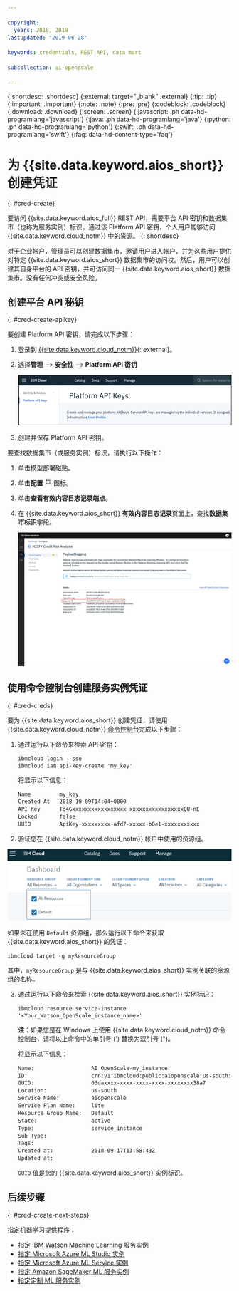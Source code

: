 ```yaml
---

copyright:
  years: 2018, 2019
lastupdated: "2019-06-28"

keywords: credentials, REST API, data mart

subcollection: ai-openscale

---
```


{:shortdesc: .shortdesc}
{:external: target="_blank" .external}
{:tip: .tip}
{:important: .important}
{:note: .note}
{:pre: .pre}
{:codeblock: .codeblock}
{:download: .download}
{:screen: .screen}
{:javascript: .ph data-hd-programlang='javascript'}
{:java: .ph data-hd-programlang='java'}
{:python: .ph data-hd-programlang='python'}
{:swift: .ph data-hd-programlang='swift'}
{:faq: data-hd-content-type='faq'}

# 为 {{site.data.keyword.aios_short}} 创建凭证
{: #cred-create}

要访问 {{site.data.keyword.aios_full}} REST API，需要平台 API 密钥和数据集市（也称为服务实例）标识。通过该 Platform API 密钥，个人用户能够访问 {{site.data.keyword.cloud_notm}} 中的资源。
{: shortdesc}

对于企业帐户，管理员可以创建数据集市，邀请用户进入帐户，并为这些用户提供对特定 {{site.data.keyword.aios_short}} 数据集市的访问权。然后，用户可以创建其自身平台的 API 密钥，并可访问同一 {{site.data.keyword.aios_short}} 数据集市。没有任何冲突或安全风险。

## 创建平台 API 秘钥
{: #cred-create-apikey}

要创建 Platform API 密钥，请完成以下步骤：

1. 登录到 [{{site.data.keyword.cloud_notm}}](https://{DomainName}){: external}。

2. 选择**管理** --> **安全性** --> **Platform API 密钥**

    ![Platform API 密钥](images/cred-api-key.png)

3. 创建并保存 Platform API 密钥。

要查找数据集市（或服务实例）标识，请执行以下操作：

1. 单击模型部署磁贴。
2. 单击**配置** ![“配置”图标](images/configure-deployment-button.png) 图标。
3. 单击**查看有效内容日志记录端点**。
4. 在 {{site.data.keyword.aios_short}} **有效内容日志记录**页面上，查找**数据集市标识**字段。

    ![数据集市标识](images/data-mart-id.png)

## 使用命令控制台创建服务实例凭证
{: #cred-creds}

要为 {{site.data.keyword.aios_short}} 创建凭证，请使用 {{site.data.keyword.cloud_notm}} [命令控制台](/docs/cli?topic=cloud-cli-ibmcloud-cli)完成以下步骤：

1. 通过运行以下命令来检索 API 密钥：

    ```curl
    ibmcloud login --sso
    ibmcloud iam api-key-create 'my_key'
    ```

    将显示以下信息：

    ```bash
    Name         my_key
    Created At   2018-10-09T14:04+0000
    API Key      Tg4Gxxxxxxxxxxxxxxxxx_xxxxxxxxxxxxxxxxxQU-nE
    Locked       false
    UUID         ApiKey-xxxxxxxxx-afd7-xxxxx-b0e1-xxxxxxxxxxx
    ```
2. 验证您在 {{site.data.keyword.cloud_notm}} 帐户中使用的资源组。

  ![云中的资源组](images/cloud-resource.png)

  如果未在使用 `Default` 资源组，那么运行以下命令来获取 {{site.data.keyword.aios_short}} 的凭证：

   ```curl
   ibmcloud target -g myResourceGroup
   ```

  其中，`myResourceGroup` 是与 {{site.data.keyword.aios_short}} 实例关联的资源组的名称。

3. 通过运行以下命令来检索 {{site.data.keyword.aios_short}} 实例标识：

    ```curl
    ibmcloud resource service-instance '<Your_Watson_OpenScale_instance_name>'
    ```
    **注**：如果您是在 Windows 上使用 {{site.data.keyword.cloud_notm}} 命令控制台，请将以上命令中的单引号 (') 替换为双引号 (")。

    将显示以下信息：

    ```bash
    Name:                  AI OpenScale-my_instance
    ID:                    crn:v1:ibmcloud:public:aiopenscale:us-south:a/c2f2xxxxxxxxxxxx867::
    GUID:                  03daxxxx-xxxx-xxxx-xxxx-xxxxxxxx38a7
    Location:              us-south
    Service Name:          aiopenscale
    Service Plan Name:     lite
    Resource Group Name:   Default
    State:                 active
    Type:                  service_instance
    Sub Type:
    Tags:
    Created at:            2018-09-17T13:58:43Z
    Updated at:
    ```

    `GUID` 值是您的 {{site.data.keyword.aios_short}} 实例标识。
        
## 后续步骤
{: #cred-create-next-steps}

指定机器学习提供程序：

- [指定 IBM Watson Machine Learning 服务实例](https://test.cloud.ibm.com/docs/services/ai-openscale?topic=ai-openscale-wml-connect)
- [指定 Microsoft Azure ML Studio 实例](https://test.cloud.ibm.com/docs/services/ai-openscale?topic=ai-openscale-connect-azure)
- [指定 Microsoft Azure ML Service 实例](https://test.cloud.ibm.com/docs/services/ai-openscale?topic=ai-openscale-connect-azureservice)
- [指定 Amazon SageMaker ML 服务实例](https://test.cloud.ibm.com/docs/services/ai-openscale?topic=ai-openscale-csm-connect)
- [指定定制 ML 服务实例](https://test.cloud.ibm.com/docs/services/ai-openscale?topic=ai-openscale-co-connect)
